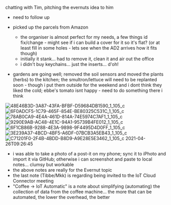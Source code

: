 chatting with Tim, pitching the evernuts idea to him
- need to follow up

- picked up the parcels from Amazon
  - the organiser is almost perfect for my needs, a few things id fix/change - might see if i can build a cover for it so it's flat? (or at least fill in some holes - lets see when the AD2 arrives how it fits though)
  - initially it stank... had to remove it, clean it and air out the office
  - i didn't buy keychains... just the inserts... d'oh!

- gardens are going well; removed the soil sensors and moved the plants (herbs) to the kitchen; the smultron/lettuce will need to be replanted soon - though i put them outside for the weekend and i dont think they liked the cold; ebbe's tomato isnt happy - need to do something there i think

![48E46B3D-3A87-43FA-BFBF-D59684DB1590_1_105_c](https://user-images.githubusercontent.com/18327771/116041624-b4ce5800-a66d-11eb-8e07-64a80b764eb0.jpeg)
![6F0ADCF5-1C79-465F-854E-BE80325C531C_1_105_c](https://user-images.githubusercontent.com/18327771/116041630-b730b200-a66d-11eb-8f17-cb0c7783992a.jpeg)
![78AB0CA9-4E4A-461D-814A-74E5974C7AF1_1_105_c](https://user-images.githubusercontent.com/18327771/116041633-b861df00-a66d-11eb-8b37-fbb00377d262.jpeg)
![9290E9AB-AC48-4E1C-94A1-95739B4FE012_1_105_c](https://user-images.githubusercontent.com/18327771/116041641-ba2ba280-a66d-11eb-81de-3fb3f614b228.jpeg)
![6F1CB86B-9288-4E3A-9898-9F4495D4D0FF_1_105_c](https://user-images.githubusercontent.com/18327771/116041646-bd269300-a66d-11eb-8358-86b87e172c35.jpeg)
![3E239A37-4BCD-4BF5-A6DF-07BCB3A5EB43_1_105_c](https://user-images.githubusercontent.com/18327771/116041654-bf88ed00-a66d-11eb-9870-6c9e3e928967.jpeg)
![C71201F0-2F4B-4BDD-B8D9-A9E28E5E3462_1_105_c](https://user-images.githubusercontent.com/18327771/116041661-c0218380-a66d-11eb-822e-4aab56b9c2d5.jpeg)
2021-04-26T09:26:45
- i was able to take a photo of a post-it on my phone; sync it to iPhoto and import it via GitHub; otherwise i can screenshot and paste to local notes... clumsy but workable
- the above notes are really for the Evernut topic
- the last note (Tibbe/Mkk) is regarding being invited to the IoT Cloud Connector meeting
- "Coffee -> IoT Automatic" is a note about simplifying (automating) the collection of data from the coffee machine... the more that can be automated, the lower the overhead, the better
